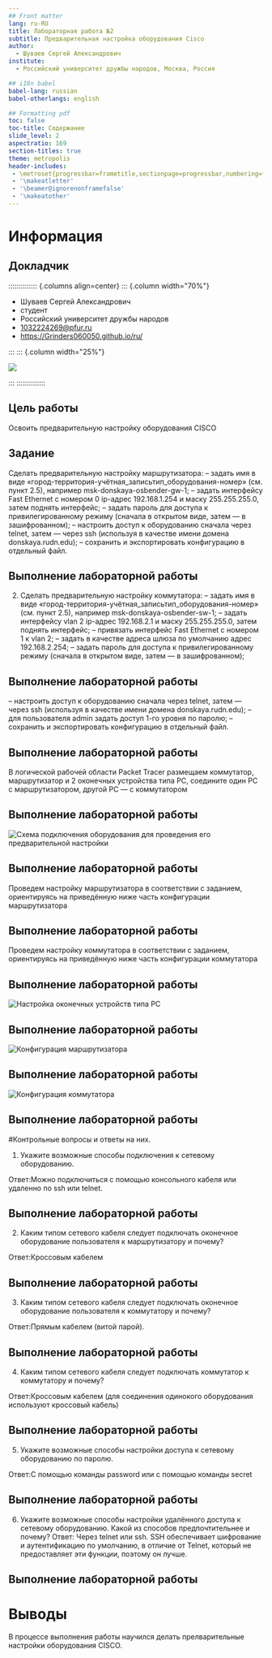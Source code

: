 ```yaml
---
## Front matter
lang: ru-RU
title: Лабораторная работа №2
subtitle: Предварительная настройка оборудования Cisco
author:
  - Шуваев Сергей Александрович
institute:
  - Российский университет дружбы народов, Москва, Россия

## i18n babel
babel-lang: russian
babel-otherlangs: english

## Formatting pdf
toc: false
toc-title: Содержание
slide_level: 2
aspectratio: 169
section-titles: true
theme: metropolis
header-includes:
 - \metroset{progressbar=frametitle,sectionpage=progressbar,numbering=fraction}
 - '\makeatletter'
 - '\beamer@ignorenonframefalse'
 - '\makeatother'
---
```


# Информация

## Докладчик

:::::::::::::: {.columns align=center}
::: {.column width="70%"}

  * Шуваев Сергей Александрович
  * студент
  * Российский университет дружбы народов
  * [1032224269@pfur.ru](mailto:1032224269@pfur.ru)
  * <https://Grinders060050.github.io/ru/>

:::
::: {.column width="25%"}

![](./image/0.jpg)

:::
::::::::::::::

## Цель работы
Освоить предварительную настройку оборудования CISCO

## Задание

Сделать предварительную настройку маршрутизатора:
– задать имя в виде «город-территория-учётная_записьтип_оборудования-номер» (см. пункт 2.5), например
msk-donskaya-osbender-gw-1;
– задать интерфейсу Fast Ethernet с номером 0 ip-адрес 192.168.1.254
и маску 255.255.255.0, затем поднять интерфейс;
– задать пароль для доступа к привилегированному режиму (сначала
в открытом виде, затем — в зашифрованном);
– настроить доступ к оборудованию сначала через telnet, затем — через
ssh (используя в качестве имени домена donskaya.rudn.edu);
– сохранить и экспортировать конфигурацию в отдельный файл.

## Выполнение лабораторной работы

2. Сделать предварительную настройку коммутатора:
– задать имя в виде «город-территория-учётная_записьтип_оборудования-номер» (см. пункт 2.5), например
msk-donskaya-osbender-sw-1;
– задать интерфейсу vlan 2 ip-адрес 192.168.2.1 и маску 255.255.255.0,
затем поднять интерфейс;
– привязать интерфейс Fast Ethernet с номером 1 к vlan 2;
– задать в качестве адреса шлюза по умолчанию адрес 192.168.2.254;
– задать пароль для доступа к привилегированному режиму (сначала
в открытом виде, затем — в зашифрованном);

## Выполнение лабораторной работы

– настроить доступ к оборудованию сначала через telnet, затем — через
ssh (используя в качестве имени домена donskaya.rudn.edu);
– для пользователя admin задать доступ 1-го уровня по паролю;
– сохранить и экспортировать конфигурацию в отдельный файл.

## Выполнение лабораторной работы

В логической рабочей области Packet Tracer размещаем коммутатор,
маршрутизатор и 2 оконечных устройства типа PC, соедините один PC
с маршрутизатором, другой PC — с коммутатором

## Выполнение лабораторной работы

![Схема подключения оборудования для проведения его предварительной настройки](image/1.png)

## Выполнение лабораторной работы

Проведем настройку маршрутизатора в соответствии с заданием, ориентируясь на приведённую ниже часть конфигурации маршрутизатора

## Выполнение лабораторной работы

Проведем настройку коммутатора в соответствии с заданием, ориентируясь
на приведённую ниже часть конфигурации коммутатора

## Выполнение лабораторной работы

![Настройка оконечных устройств типа PC ](image/2.png)

## Выполнение лабораторной работы

![Конфигурация маршрутизатора](image/3.png)

## Выполнение лабораторной работы

![Конфигурация коммутатора](image/4.png)


## Выполнение лабораторной работы

#Контрольные вопросы и ответы на них.

1. Укажите возможные способы подключения к сетевому оборудованию.

Ответ:Можно подключиться с помощью консольного кабеля или удаленно по ssh или telnet.

## Выполнение лабораторной работы

2. Каким типом сетевого кабеля следует подключать оконечное оборудование
пользователя к маршрутизатору и почему?

Ответ:Кроссовым кабелем

## Выполнение лабораторной работы

3. Каким типом сетевого кабеля следует подключать оконечное оборудование
пользователя к коммутатору и почему?

Ответ:Прямым кабелем (витой парой).

## Выполнение лабораторной работы

4. Каким типом сетевого кабеля следует подключать коммутатор к коммутатору и почему?

Ответ:Кроссовым кабелем (для соединения одинокого оборудования используют кроссовый кабель)

## Выполнение лабораторной работы

5. Укажите возможные способы настройки доступа к сетевому оборудованию
по паролю.

Ответ:С помощью команды password или с помощью команды secret

## Выполнение лабораторной работы

6. Укажите возможные способы настройки удалённого доступа к сетевому
оборудованию. Какой из способов предпочтительнее и почему?
Ответ:
Через telnet или ssh. SSH обеспечивает шифрование и аутентификацию по умолчанию, в отличие от Telnet, который не предоставляет эти функции, поэтому он лучше.

## Выполнение лабораторной работы



# Выводы

В процессе выполнения работы научился делать прелварительные настройки оборудования CISCO.